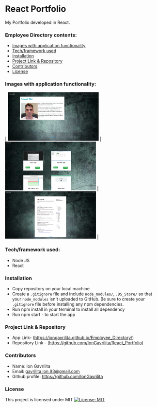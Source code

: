 # React Portfolio
My Portfolio developed in React.

### Employee Directory contents:
* [Images with application functionality](#Images-with-application-functionality)
* [Tech/framework used](#Tech/framework-used)
* [Installation](#Installation)
* [Project Link & Repository](#Project-Link-&-Repository)
* [Contributors](#Contributors)
* [License](#License)


### Images with application functionality:

| <img src="./public/Readme/readmeMain.png" width="300"> | <img src="./public/Readme/readmePortfolio.png" width="300"> | <img src="./public/Readme/readmeResume.png" width="300"> |

### Tech/framework used:
* Node JS
* React

### Installation  
* Copy repository on your local machine
* Create a `.gitignore` file and include `node_modules/`, `.DS_Store/` so that your `node_modules` isn't uploaded to GitHub. Be sure to create your `.gitignore` file before installing any npm dependencies.
* Run npm install  in your terminal to install all dependency
* Run npm start - to start the app

### Project Link & Repository
- App Link- (https://iongavrilita.github.io/Employee_Directory/)
- Repository Link - (https://github.com/IonGavrilita/React_Portfolio)

### Contributors
- Name: Ion Gavrilita
- Email: gavrilita.ion.93@gmail.com
- Github profile: https://github.com/IonGavrilita
### License
This project is licensed under MIT
[![License: MIT](https://img.shields.io/badge/License-MIT-yellow.svg)](https://opensource.org/licenses/MIT)

